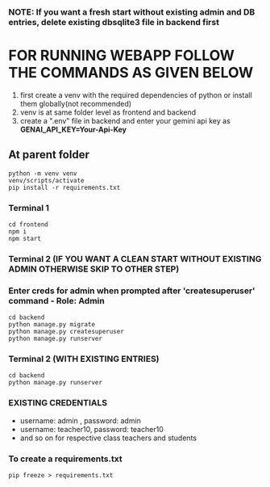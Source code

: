 ### NOTE:  If you want a fresh start without existing admin and DB entries, delete existing dbsqlite3 file in backend first



# FOR RUNNING WEBAPP FOLLOW THE COMMANDS AS GIVEN BELOW
1. first create a venv with the required dependencies of python or install them globally(not recommended)
2. venv is at same folder level as frontend and backend
3. create a ".env" file in backend and enter your gemini api key as **GENAI_API_KEY=Your-Api-Key**

## At parent folder
```
python -m venv venv
venv/scripts/activate
pip install -r requirements.txt

```

### Terminal 1
```
cd frontend 
npm i
npm start
```

### Terminal 2 (IF YOU WANT A CLEAN START WITHOUT EXISTING ADMIN OTHERWISE SKIP TO OTHER STEP)  
### Enter creds for admin when prompted after 'createsuperuser' command - Role: Admin
```
cd backend
python manage.py migrate
python manage.py createsuperuser
python manage.py runserver
```

### Terminal 2 (WITH EXISTING ENTRIES)
```
cd backend
python manage.py runserver
```

### EXISTING CREDENTIALS
- username: admin , password: admin
- username: teacher10, password: teacher10
- and so on for respective class teachers and students 




### To create a requirements.txt
```
pip freeze > requirements.txt
```